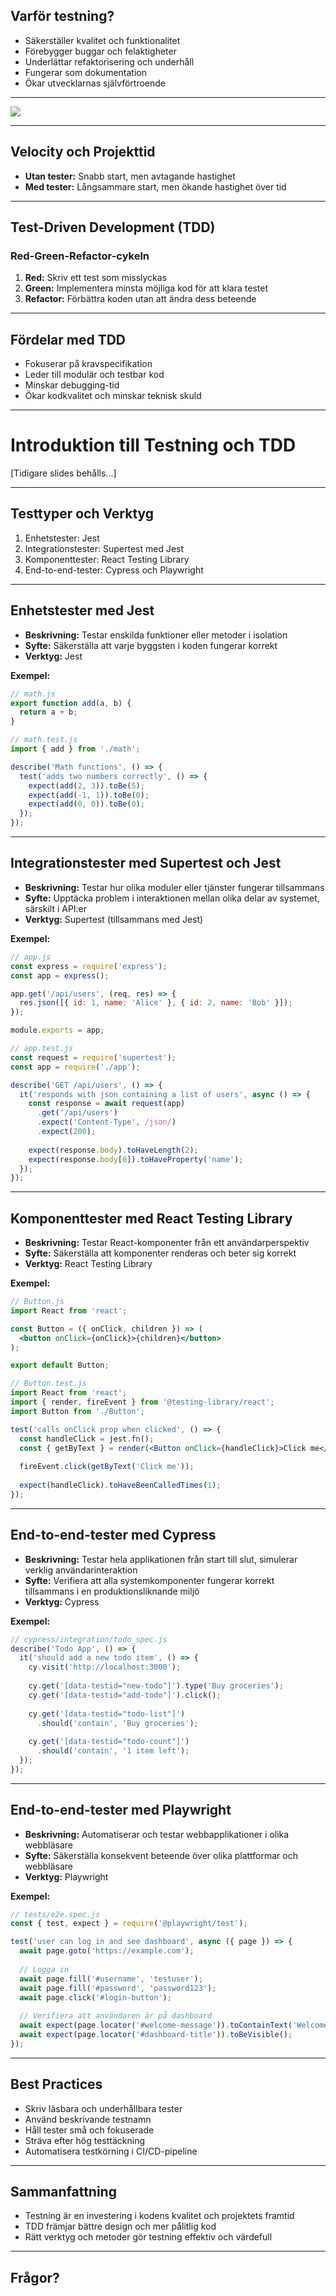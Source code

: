 ## Varför testning?

- Säkerställer kvalitet och funktionalitet
- Förebygger buggar och felaktigheter
- Underlättar refaktorisering och underhåll
- Fungerar som dokumentation
- Ökar utvecklarnas självförtroende

---

![](res/2024-10-14-22-38-13.png)

---
## Velocity och Projekttid

- **Utan tester:** Snabb start, men avtagande hastighet
- **Med tester:** Långsammare start, men ökande hastighet över tid

---

## Test-Driven Development (TDD)

### Red-Green-Refactor-cykeln

1. **Red:** Skriv ett test som misslyckas
2. **Green:** Implementera minsta möjliga kod för att klara testet
3. **Refactor:** Förbättra koden utan att ändra dess beteende

---

## Fördelar med TDD

- Fokuserar på kravspecifikation
- Leder till modulär och testbar kod
- Minskar debugging-tid
- Ökar kodkvalitet och minskar teknisk skuld

---

# Introduktion till Testning och TDD

[Tidigare slides behålls...]

---

## Testtyper och Verktyg

1. Enhetstester: Jest
2. Integrationstester: Supertest med Jest
3. Komponenttester: React Testing Library
4. End-to-end-tester: Cypress och Playwright

---

## Enhetstester med Jest

- **Beskrivning:** Testar enskilda funktioner eller metoder i isolation
- **Syfte:** Säkerställa att varje byggsten i koden fungerar korrekt
- **Verktyg:** Jest

**Exempel:**

```javascript
// math.js
export function add(a, b) {
  return a + b;
}

// math.test.js
import { add } from './math';

describe('Math functions', () => {
  test('adds two numbers correctly', () => {
    expect(add(2, 3)).toBe(5);
    expect(add(-1, 1)).toBe(0);
    expect(add(0, 0)).toBe(0);
  });
});
```

---

## Integrationstester med Supertest och Jest

- **Beskrivning:** Testar hur olika moduler eller tjänster fungerar tillsammans
- **Syfte:** Upptäcka problem i interaktionen mellan olika delar av systemet, särskilt i API:er
- **Verktyg:** Supertest (tillsammans med Jest)

**Exempel:**

```javascript
// app.js
const express = require('express');
const app = express();

app.get('/api/users', (req, res) => {
  res.json([{ id: 1, name: 'Alice' }, { id: 2, name: 'Bob' }]);
});

module.exports = app;

// app.test.js
const request = require('supertest');
const app = require('./app');

describe('GET /api/users', () => {
  it('responds with json containing a list of users', async () => {
    const response = await request(app)
      .get('/api/users')
      .expect('Content-Type', /json/)
      .expect(200);
    
    expect(response.body).toHaveLength(2);
    expect(response.body[0]).toHaveProperty('name');
  });
});
```

---

## Komponenttester med React Testing Library

- **Beskrivning:** Testar React-komponenter från ett användarperspektiv
- **Syfte:** Säkerställa att komponenter renderas och beter sig korrekt
- **Verktyg:** React Testing Library

**Exempel:**

```jsx
// Button.js
import React from 'react';

const Button = ({ onClick, children }) => (
  <button onClick={onClick}>{children}</button>
);

export default Button;

// Button.test.js
import React from 'react';
import { render, fireEvent } from '@testing-library/react';
import Button from './Button';

test('calls onClick prop when clicked', () => {
  const handleClick = jest.fn();
  const { getByText } = render(<Button onClick={handleClick}>Click me</Button>);
  
  fireEvent.click(getByText('Click me'));
  
  expect(handleClick).toHaveBeenCalledTimes(1);
});
```

---

## End-to-end-tester med Cypress

- **Beskrivning:** Testar hela applikationen från start till slut, simulerar verklig användarinteraktion
- **Syfte:** Verifiera att alla systemkomponenter fungerar korrekt tillsammans i en produktionsliknande miljö
- **Verktyg:** Cypress

**Exempel:**

```javascript
// cypress/integration/todo_spec.js
describe('Todo App', () => {
  it('should add a new todo item', () => {
    cy.visit('http://localhost:3000');
    
    cy.get('[data-testid="new-todo"]').type('Buy groceries');
    cy.get('[data-testid="add-todo"]').click();
    
    cy.get('[data-testid="todo-list"]')
      .should('contain', 'Buy groceries');
    
    cy.get('[data-testid="todo-count"]')
      .should('contain', '1 item left');
  });
});
```

---

## End-to-end-tester med Playwright

- **Beskrivning:** Automatiserar och testar webbapplikationer i olika webbläsare
- **Syfte:** Säkerställa konsekvent beteende över olika plattformar och webbläsare
- **Verktyg:** Playwright

**Exempel:**

```javascript
// tests/e2e.spec.js
const { test, expect } = require('@playwright/test');

test('user can log in and see dashboard', async ({ page }) => {
  await page.goto('https://example.com');
  
  // Logga in
  await page.fill('#username', 'testuser');
  await page.fill('#password', 'password123');
  await page.click('#login-button');
  
  // Verifiera att användaren är på dashboard
  await expect(page.locator('#welcome-message')).toContainText('Welcome, Test User');
  await expect(page.locator('#dashboard-title')).toBeVisible();
});
```

---
## Best Practices

- Skriv läsbara och underhållbara tester
- Använd beskrivande testnamn
- Håll tester små och fokuserade
- Sträva efter hög testtäckning
- Automatisera testkörning i CI/CD-pipeline

---

## Sammanfattning

- Testning är en investering i kodens kvalitet och projektets framtid
- TDD främjar bättre design och mer pålitlig kod
- Rätt verktyg och metoder gör testning effektiv och värdefull

---

## Frågor?